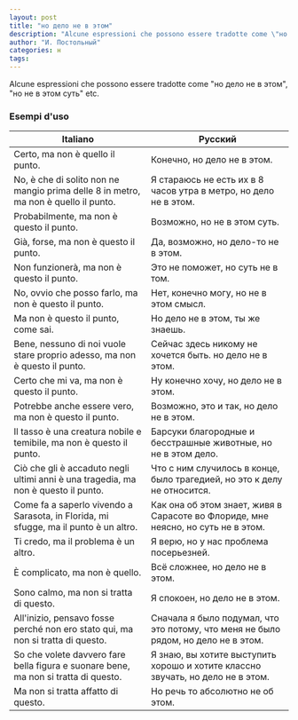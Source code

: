 ```yaml
---
layout: post
title: "но дело не в этом"
description: "Alcune espressioni che possono essere tradotte come \"но дело не в этом\", \"но не в этом суть\" etc."
author: "И. Постольный"
categories: н
tags:
---
```


Alcune espressioni che possono essere tradotte come "но дело не в этом", "но не в этом суть" etc.

### Esempi d'uso

| Italiano | Русский |
|----------|---------|
|Certo, ma non è quello il punto.|Конечно, но дело не в этом.|
|No, è che di solito non ne mangio prima delle 8 in metro, ma non è quello il punto.|Я стараюсь не есть их в 8 часов утра в метро, но дело не в этом.|
|Probabilmente, ma non è questo il punto.|Возможно, но не в этом суть.|
|Già, forse, ma non è questo il punto.|Да, возможно, но дело-то не в этом.|
|Non funzionerà, ma non è questo il punto.|Это не поможет, но суть не в том.|
|No, ovvio che posso farlo, ma non è questo il punto.|Нет, конечно могу, но не в этом смысл.|
|Ma non è questo il punto, come sai.|Но дело не в этом, ты же знаешь.|
|Bene, nessuno di noi vuole stare proprio adesso, ma non è questo il punto.|Сейчас здесь никому не хочется быть. но дело не в этом.|
|Certo che mi va, ma non è questo il punto.|Ну конечно хочу, но дело не в этом.|
|Potrebbe anche essere vero, ma non è questo il punto.|Возможно, это и так, но дело не в этом.|
|Il tasso è una creatura nobile e temibile, ma non è questo il punto.|Барсуки благородные и бесстрашные животные, но не в этом дело.|
|Ciò che gli è accaduto negli ultimi anni è una tragedia, ma non è questo il punto.|Что с ним случилось в конце, было трагедией, но это к делу не относится.|
|Come fa a saperlo vivendo a Sarasota, in Florida, mi sfugge, ma il punto è un altro.|Как она об этом знает, живя в Сарасоте во Флориде, мне неясно, но суть не в этом.|
|Ti credo, ma il problema è un altro.|Я верю, но у нас проблема посерьезней.|
|È complicato, ma non è quello.|Всё сложнее, но дело не в этом.|
|Sono calmo, ma non si tratta di questo.|Я спокоен, но дело не в этом.|
|All'inizio, pensavo fosse perché non ero stato qui, ma non si tratta di questo.|Сначала я было подумал, что это потому, что меня не было рядом, но дело не в этом.|
|So che volete davvero fare bella figura e suonare bene, ma non si tratta di questo.|Я знаю, вы хотите выступить хорошо и хотите классно звучать, но дело не в этом.|
|Ma non si tratta affatto di questo.|Но речь то абсолютно не об этом.|